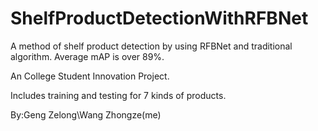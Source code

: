 # ShelfProductDetectionWithRFBNet
A method of shelf product detection by using RFBNet and traditional algorithm. Average mAP is over 89%.

An College Student Innovation Project.

Includes training and testing for 7 kinds of products.

By:Geng Zelong\Wang Zhongze(me)
